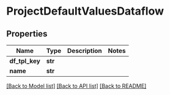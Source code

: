 # ProjectDefaultValuesDataflow

## Properties
Name | Type | Description | Notes
------------ | ------------- | ------------- | -------------
**df_tpl_key** | **str** |  | 
**name** | **str** |  | 

[[Back to Model list]](../README.md#documentation-for-models) [[Back to API list]](../README.md#documentation-for-api-endpoints) [[Back to README]](../README.md)


